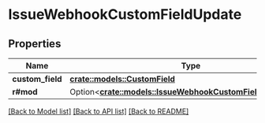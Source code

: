 # IssueWebhookCustomFieldUpdate

## Properties

Name | Type | Description | Notes
------------ | ------------- | ------------- | -------------
**custom_field** | [**crate::models::CustomField**](CustomField.md) |  | 
**r#mod** | Option<[**crate::models::IssueWebhookCustomFieldUpdateMod**](IssueWebhookCustomFieldUpdate_mod.md)> |  | [optional]

[[Back to Model list]](../README.md#documentation-for-models) [[Back to API list]](../README.md#documentation-for-api-endpoints) [[Back to README]](../README.md)


